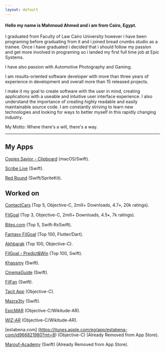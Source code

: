 ```yaml
---
layout: default
---
```

#### Hello my name is Mahmoud Ahmed and i am from Cairo, Egypt.

I graduated from Faculty of Law Cairo University however i have been programing before graduating from it and i joined bread crumbs studio as a trainee. Once i have graduated i decided that i should follow my passion and get more involved in programing so i landed my first full time job at Epic Systems.

I have also passion with Automotive Photography and Gaming.

I am results-oriented software developer with more than three years of experience in development and overall more than 15 released projects. 

I make it my goal to create software with the user in mind, creating applications with a useable and intuitive user interface experience. I also understand the importance of creating highly readable and easily maintainable source code. I am constantly striving to learn new technologies and looking for ways to better myself in this rapidly changing industry.

My Motto: Where there's a will, there's a way.

---

## My Apps

[Copies Savior - Clipboard](https://apps.apple.com/eg/app/copies-savior-clipboard/id1369631336) (macOS/Swift).

[Scribe Live](https://itunes.apple.com/eg/app/scribe-live/id1357806920?ls=1&mt=8) (Swift).

[Red Round](https://itunes.apple.com/eg/app/red-round/id1358798081?ls=1&mt=8) (Swift/SpriteKit).


## Worked on

[ContactCars](https://itunes.apple.com/eg/app/contactcars/id390158823?mt=8) (Top 5, Objective-C, 2mill+ Downloads, 4.7⭑, 20k ratings).

[FilGoal](https://itunes.apple.com/eg/app/filgoal/id497717534?mt=8) (Top 3, Objective-C, 2mill+ Downloads, 4.5⭑, 7k ratings).

[Bites.com](https://apps.apple.com/eg/app/bites-com/id1483688069) (Top 5, Swift-RxSwift).

[Fantasy FilGoal](https://apps.apple.com/eg/app/fantasy-filgoal/id1482904075) (Top 100, Flutter/Dart).

[Akhbarak](https://apps.apple.com/eg/app/akhbarak/id485345639)  (Top 100, Objective-C).

[FilGoal - Predict&Win](https://itunes.apple.com/eg/app/filgoal-predict-win/id1382557696?mt=8)  (Top 100, Swift).

[Khassmy](https://apps.apple.com/eg/app/khassmy-%D8%AE%D8%B5%D9%85%D9%8A/id1227736017) (Swift).

[CinemaGuide](https://apps.apple.com/eg/app/cinema-guide/id525313547) (Swift).

[FilFan](https://apps.apple.com/eg/app/filfan/id994143148) (Swift).

[Tacit App](https://itunes.apple.com/eg/app/tacit-app/id1192355161?mt=8)  (Objective-C).

[Mazra3ty](https://itunes.apple.com/eg/app/mazra3ty/id1126704075?mt=8) (Swift).

[EpicMAR](https://itunes.apple.com/eg/app/epic-mar/id535122470?mt=8)  (Objective-C/Wikitude-AR).
 
[WIZ-AR](https://itunes.apple.com/eg/app/wiz-ar/id1227741789?mt=8)  (Objective-C/Wikitude-AR).

[estabena.com]  (https://itunes.apple.com/eg/app/estabena-com/id966821980?mt=8)  (Objective-C) (Already Removed from App Store).

[Marouf-Academy](https://itunes.apple.com/eg/app/marouf-academy/id1074632038?mt=8)  (Swift) (Already Removed from App Store).
